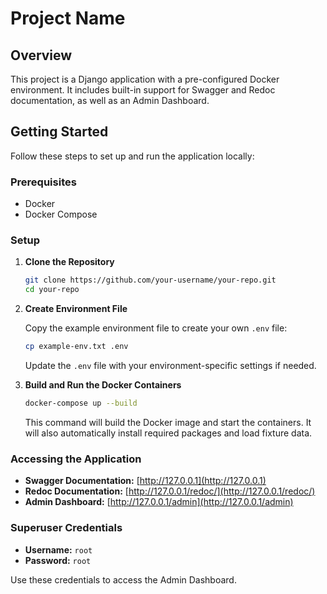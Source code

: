 # Project Name

## Overview

This project is a Django application with a pre-configured Docker environment. It includes built-in support for Swagger and Redoc documentation, as well as an Admin Dashboard. 

## Getting Started

Follow these steps to set up and run the application locally:

### Prerequisites

- Docker
- Docker Compose

### Setup

1. **Clone the Repository**

    ```bash
    git clone https://github.com/your-username/your-repo.git
    cd your-repo
    ```

2. **Create Environment File**

    Copy the example environment file to create your own `.env` file:

    ```bash
    cp example-env.txt .env
    ```

    Update the `.env` file with your environment-specific settings if needed.

3. **Build and Run the Docker Containers**

    ```bash
    docker-compose up --build
    ```

    This command will build the Docker image and start the containers. It will also automatically install required packages and load fixture data.

### Accessing the Application

- **Swagger Documentation:** [http://127.0.0.1](http://127.0.0.1)
- **Redoc Documentation:** [http://127.0.0.1/redoc/](http://127.0.0.1/redoc/)
- **Admin Dashboard:** [http://127.0.0.1/admin](http://127.0.0.1/admin)

### Superuser Credentials

- **Username:** `root`
- **Password:** `root`

Use these credentials to access the Admin Dashboard.

